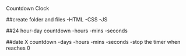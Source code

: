 Countdown Clock

##create folder and files
-HTML
-CSS
-JS

##24 hour-day countdown
-hours
-mins
-seconds

##date X countdown
-days
-hours
-mins
-seconds
-stop the timer when reaches 0

    
